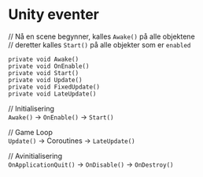 # Unity eventer

// Nå en scene begynner, kalles `Awake()` på alle objektene\
// deretter kalles `Start()` på alle objekter som er `enabled`

`private void Awake()`\
`private void OnEnable()`\
`private void Start()`\
`private void Update()`\
`private void FixedUpdate()`\
`private void LateUpdate()`

// Initialisering\
`Awake()` -> `OnEnable()` -> `Start()`

// Game Loop\
`Update()` -> Coroutines -> `LateUpdate()`

// Avinitialisering\
`OnApplicationQuit()` -> `OnDisable()` -> `OnDestroy()`
